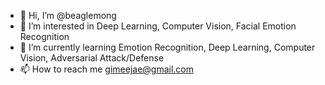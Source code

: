 - 👋 Hi, I’m @beaglemong
- 👀 I’m interested in Deep Learning, Computer Vision, Facial Emotion Recognition
- 🌱 I’m currently learning Emotion Recognition, Deep Learning, Computer Vision, Adversarial Attack/Defense
- 📫 How to reach me gimeejae@gmail.com

<!---
beaglemong/beaglemong is a ✨ special ✨ repository because its `README.md` (this file) appears on your GitHub profile.
You can click the Preview link to take a look at your changes.
--->
